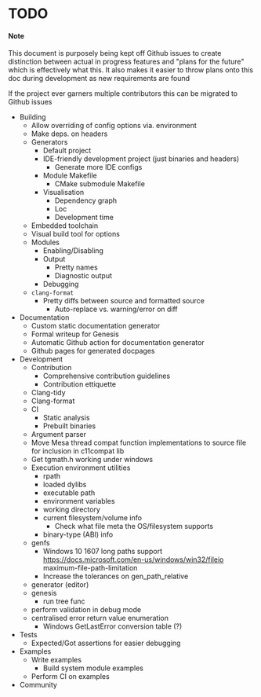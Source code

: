 # TODO

#### Note
This document is purposely being kept off Github issues to create distinction between actual in progress features and "plans for the future" which is effectively what this. It also makes it easier to throw plans onto this doc during development as new requirements are found

If the project ever garners multiple contributors this can be migrated to Github issues

- Building
    - Allow overriding of config options via. environment
    - Make deps. on headers
    - Generators
        - Default project
        - IDE-friendly development project (just binaries and headers)
            - Generate more IDE configs
        - Module Makefile
            - CMake submodule Makefile
        - Visualisation
            - Dependency graph
            - Loc
            - Development time
    - Embedded toolchain
    - Visual build tool for options
    - Modules
        - Enabling/Disabling
        - Output
            - Pretty names
            - Diagnostic output
        - Debugging
    - `clang-format`
        - Pretty diffs between source and formatted source
            - Auto-replace vs. warning/error on diff
- Documentation
    - Custom static documentation generator
    - Formal writeup for Genesis
    - Automatic Github action for documentation generator
    - Github pages for generated docpages
- Development
    - Contribution
        - Comprehensive contribution guidelines
        - Contribution ettiquette
    - Clang-tidy
    - Clang-format
    - CI
        - Static analysis
        - Prebuilt binaries
    - Argument parser
    - Move Mesa thread compat function implementations to source file for inclusion in c11compat lib
    - Get tgmath.h working under windows
    - Execution environment utilities
        - rpath
        - loaded dylibs
        - executable path
        - environment variables
        - working directory
        - current filesystem/volume info
            - Check what file meta the OS/filesystem supports
        - binary-type (ABI) info
    - genfs
        - Windows 10 1607 long paths support https://docs.microsoft.com/en-us/windows/win32/fileio maximum-file-path-limitation
        - Increase the tolerances on gen_path_relative
    - generator (editor)
    - genesis
        - run tree func
    - perform validation in debug mode
    - centralised error return value enumeration
        - Windows GetLastError conversion table (?)
- Tests
    - Expected/Got assertions for easier debugging
- Examples
    - Write examples
        - Build system module examples
    - Perform CI on examples
- Community
